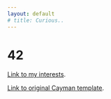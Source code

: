 ```yaml
---
layout: default
# title: Curious..
---
```

# 42


[Link to my interests](./interests.html).

<!-- [MLMLML](./MLMLML.html) -->



[Link to original Cayman template](./original-template.html).

